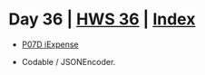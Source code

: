 # Day 36 | [HWS 36](https://www.hackingwithswift.com/100/swiftui/36) | [Index](https://github.com/JulesMoorhouse/100DaysOfSwiftUI/blob/main/README.md)

- [P07D iExpense](https://github.com/JulesMoorhouse/100DaysOfSwiftUI/blob/main/P07D%20iExpense/P07D%20iExpense/ContentView.swift)

- Codable / JSONEncoder.